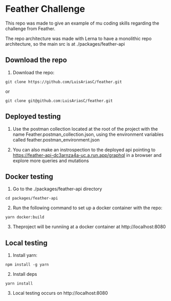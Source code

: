 # Feather Challenge

This repo was made to give an example of mu coding skills regarding the
challenge from Feather.

The repo architecture was made with Lerna to have a monolithic repo
architecture, so the main src is at ./packages/feather-api

## Download the repo

1. Download the repo:

```
git clone https://github.com/LuisAriasC/feather.git
```

or

```
git clone git@github.com:LuisAriasC/feather.git
```

## Deployed testing

1. Use the postman collection located at the root of the project with the name
   Feather.postman_collection.json, using the environment variables called
   feather.postman_environment.json

2. You can also make an instrospection to the deployed api pointing to
   https://feather-api-dc3arnza4a-uc.a.run.app/graphql in a browser and explore
   more queries and mutations

## Docker testing

1. Go to the ./packages/feather-api directory

```
cd packages/feather-api
```

2. Run the following command to set up a docker container with the repo:

```
yarn docker:build
```

3. Theproject will be runniing at a docker container at http://localhost:8080

## Local testing

1. Install yarn:

```
npm install -g yarn
```

2. Install deps

```
yarn install
```

3. Local testing occurs on http://localhost:8080
